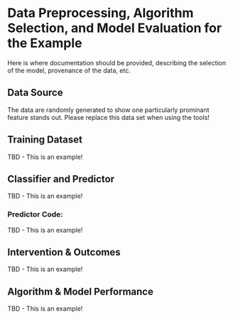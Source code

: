 # Data Preprocessing, Algorithm Selection, and Model Evaluation for the Example
Here is where documentation should be provided, describing the selection of the model, provenance of the data, etc.

## Data Source
The data are randomly generated to show one particularly prominant feature stands out. Please replace this data set when using the tools!

## Training Dataset
TBD - This is an example!

## Classifier and Predictor
TBD - This is an example!

### Predictor Code:
TBD - This is an example!

## Intervention & Outcomes
TBD - This is an example!

## Algorithm & Model Performance
TBD - This is an example!
